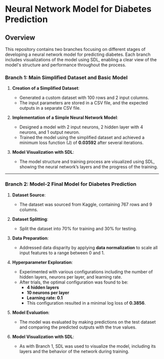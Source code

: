 # Neural Network Model for Diabetes Prediction

## Overview

This repository contains two branches focusing on different stages of developing a neural network model for predicting diabetes. Each branch includes visualizations of the model using SDL, enabling a clear view of the model's structure and performance throughout the process.

### Branch 1: Main  **Simplified Dataset and Basic Model**

1. **Creation of a Simplified Dataset**:
   - Generated a custom dataset with 100 rows and 2 input columns.
   - The input parameters are stored in a CSV file, and the expected outputs in a separate CSV file.

2. **Implementation of a Simple Neural Network Model**:
   - Designed a model with 2 input neurons, 2 hidden layer with 4 neurons, and 1 output neuron.
   - Trained the model using the simplified dataset and achieved a minimum loss function (J) of **0.03592** after several iterations.

3. **Model Visualization with SDL**:
   - The model structure and training process are visualized using SDL, showing the neural network’s layers and the progress of the training.

---

### Branch 2: Model-2 **Final Model for Diabetes Prediction**

1. **Dataset Source**:
   - The dataset was sourced from Kaggle, containing 767 rows and 9 columns.

2. **Dataset Splitting**:
   - Split the dataset into 70% for training and 30% for testing.

3. **Data Preparation**:
   - Addressed data disparity by applying **data normalization** to scale all input features to a range between 0 and 1.

4. **Hyperparameter Exploration**:
   - Experimented with various configurations including the number of hidden layers, neurons per layer, and learning rate.
   - After trials, the optimal configuration was found to be:
     - **4 hidden layers**
     - **10 neurons per layer**
     - **Learning rate: 0.1**
     - This configuration resulted in a minimal log loss of **0.3856**.

5. **Model Evaluation**:
   - The model was evaluated by making predictions on the test dataset and comparing the predicted outputs with the true values.

6. **Model Visualization with SDL**:
   - As with Branch 1, SDL was used to visualize the model, including its layers and the behavior of the network during training.
